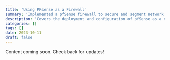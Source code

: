 ```yaml
---
title: 'Using PFsense as a Firewall'
summary: 'Implemented a pfSense firewall to secure and segment network traffic, emphasizing real-world security policies and monitoring.'
description: 'Covers the deployment and configuration of pfSense as a network firewall, with insights into rule creation, NAT, and practical security enhancements.'
categories: []
tags: []
date: 2023-10-11
draft: false
---
```


Content coming soon. Check back for updates!